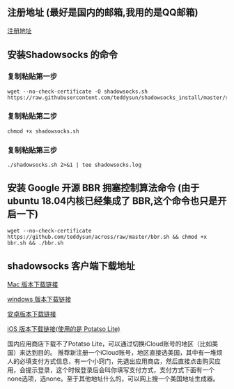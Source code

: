 ## 注册地址 (最好是国内的邮箱,我用的是QQ邮箱)

[注册地址](https://www.vultr.com/?ref=7999972)

## 安装Shadowsocks 的命令

### 复制粘贴第一步

```
wget --no-check-certificate -O shadowsocks.sh https://raw.githubusercontent.com/teddysun/shadowsocks_install/master/shadowsocks.sh
```
### 复制粘贴第二步

```
chmod +x shadowsocks.sh
```


### 复制粘贴第三步

```
./shadowsocks.sh 2>&1 | tee shadowsocks.log
```

## 安装 Google 开源 BBR 拥塞控制算法命令 (由于 ubuntu 18.04内核已经集成了 BBR,这个命令也只是开启一下)

```
wget --no-check-certificate https://github.com/teddysun/across/raw/master/bbr.sh && chmod +x bbr.sh && ./bbr.sh
```

## shadowsocks 客户端下载地址

[Mac 版本下载链接](https://github.com/shadowsocks/shadowsocks-windows/releases/download/4.0.10/Shadowsocks-4.0.10.zip "Mac 版本下载链接")

[windows 版本下载链接](https://github.com/shadowsocks/shadowsocks-windows/releases/download/4.0.10/Shadowsocks-4.0.10.zip "windows 版本下载链接")

[安卓版本下载链接](https://github.com/shadowsocks/shadowsocks-android/releases)

[iOS 版本下载链接(使用的是 Potatso Lite)](https://itunes.apple.com/app/id1239860606?mt=8)

国内应用商店下载不了Potatso Lite，可以通过切换iCloud账号的地区（比如美国）来达到目的。
推荐新注册一个iCloud账号，地区直接选美国，其中有一堆烦人的必填支付方式信息，有一个小窍门，先退出应用商店，然后直接点击购买应用，会提示登录，这个时候登录后会叫你填写支付方式，支付方式下面有一个none选项，选none。至于其他地址什么的，可以网上搜一个美国地址生成器。
